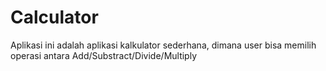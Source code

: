 # Calculator
Aplikasi ini adalah aplikasi kalkulator sederhana, dimana user bisa memilih operasi antara Add/Substract/Divide/Multiply
